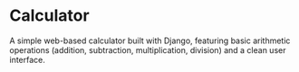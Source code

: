 # Calculator
A simple web-based calculator built with Django, featuring basic arithmetic operations (addition, subtraction, multiplication, division) and a clean user interface.
